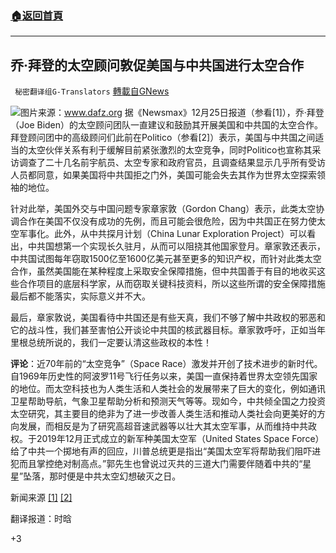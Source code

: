 ###  [:house:返回首頁](https://github.com/ourhimalayas/txt)
---

## 乔·拜登的太空顾问敦促美国与中共国进行太空合作
` 秘密翻译组G-Translators` [轉載自GNews](https://gnews.org/zh-hans/691771/)

![]()![](https://gnews.org/wp-content/uploads/2020/12/2-51.png)图片来源：www.dafz.org
据《Newsmax》12月25日报道（参看[1]），乔·拜登（Joe Biden）的太空顾问团队一直建议和鼓励其开展美国和中共国的太空合作。拜登顾问团中的高级顾问们此前在Politico（参看[2]）表示，美国与中共国之间适当的太空伙伴关系有利于缓解目前紧张激烈的太空竞争，同时Politico也宣称其采访调查了二十几名前宇航员、太空专家和政府官员，且调查结果显示几乎所有受访人员都同意，如果美国将中共国拒之门外，美国可能会失去其作为世界太空探索领袖的地位。

针对此举，美国外交与中国问题专家章家敦（Gordon Chang）表示，此类太空协调合作在美国不仅没有成功的先例，而且可能会很危险，因为中共国正在努力使太空军事化。此外，从中共探月计划（China Lunar Exploration Project）可以看出，中共国想第一个实现长久驻月，从而可以阻挠其他国家登月。章家敦还表示，中共国试图每年窃取1500亿至1600亿美元甚至更多的知识产权，而针对此类太空合作，虽然美国能在某种程度上采取安全保障措施，但中共国善于有目的地收买这些合作项目的底层科学家，从而窃取关键科技资料，所以这些所谓的安全保障措施最后都不能落实，实际意义并不大。

最后，章家敦说，美国看待中共国还是有些天真，我们不够了解中共政权的邪恶和它的战斗性，我们甚至害怕公开谈论中共国的核武器目标。章家敦呼吁，正如当年里根总统所说的，我们一定要认清这些政权的本性！

**评论**：近70年前的“太空竞争”（Space Race）激发并开创了技术进步的新时代。自1969年历史性的阿波罗11号飞行任务以来，美国一直保持着世界太空领先国家的地位。而太空科技也为人类生活和人类社会的发展带来了巨大的变化，例如通讯卫星帮助导航，气象卫星帮助分析和预测天气等等。现如今，中共倾全国之力投资太空研究，其主要目的绝非为了进一步改善人类生活和推动人类社会向更美好的方向发展，而相反是为了研究高超音速武器等以壮大其太空军事，从而维持中共政权。于2019年12月正式成立的新军种美国太空军（United States Space Force）给了中共一个掷地有声的回应，川普总统更是指出“美国太空军将帮助我们阻吓进犯而且掌控绝对制高点。”郭先生也曾说过灭共的三道大门需要伴随着中共的“星星”坠落，那时便是中共太空幻想破灭之日。

新闻来源 [\[1\]](https://www.newsmax.com/politics/chang-china-biden-space/2020/12/25/id/1003126/) [\[2\]](https://www.politico.com/news/2020/12/20/biden-china-space-448529)

翻译报道：时晗

+3
